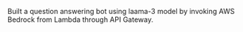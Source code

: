 Built a question answering bot using laama-3 model by invoking AWS Bedrock from Lambda through API Gateway.
